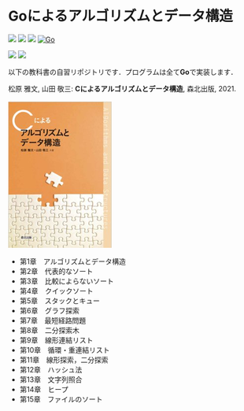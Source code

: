 # Goによるアルゴリズムとデータ構造

![](https://img.shields.io/github/go-mod/go-version/tomtkg/Algorithms-and-Data-Structures-in-Go)
![](https://img.shields.io/github/languages/top/tomtkg/Algorithms-and-Data-Structures-in-Go)
![](https://img.shields.io/github/license/tomtkg/Algorithms-and-Data-Structures-in-Go)
[![Go](https://github.com/tomtkg/Algorithms-and-Data-Structures-in-Go/actions/workflows/go.yml/badge.svg)](https://github.com/tomtkg/Algorithms-and-Data-Structures-in-Go/actions/workflows/go.yml)

![](https://img.shields.io/github/languages/code-size/tomtkg/Algorithms-and-Data-Structures-in-Go)
![](https://img.shields.io/github/last-commit/tomtkg/Algorithms-and-Data-Structures-in-Go)

以下の教科書の自習リポジトリです．プログラムは全て**Go**で実装します．

松原 雅文, 山田 敬三: **Cによるアルゴリズムとデータ構造**, 森北出版, 2021.

[![](081871cvr.jpg)](https://www.morikita.co.jp/books/mid/081871)

* 第1章　アルゴリズムとデータ構造
* 第2章　代表的なソート
* 第3章　比較によらないソート
* 第4章　クイックソート
* 第5章　スタックとキュー
* 第6章　グラフ探索
* 第7章　最短経路問題
* 第8章　二分探索木
* 第9章　線形連結リスト
* 第10章　循環・重連結リスト
* 第11章　線形探索，二分探索
* 第12章　ハッシュ法
* 第13章　文字列照合
* 第14章　ヒープ
* 第15章　ファイルのソート
